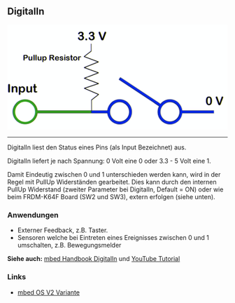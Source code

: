## DigitalIn

![](../../images/DigitalIn.png)

- - -

DigitalIn liest den Status eines Pins (als Input Bezeichnet) aus.

DigitalIn liefert je nach Spannung: 0 Volt eine 0 oder 3.3 - 5 Volt eine 1.

Damit Eindeutig zwischen 0 und 1 unterschieden werden kann, wird in der Regel mit PullUp Widerständen gearbeitet. Dies kann durch den internen PullUp Widerstand (zweiter Parameter bei DigitalIn, Default = ON) oder wie beim FRDM-K64F Board (SW2 und SW3), extern erfolgen (siehe unten).

### Anwendungen 

*   Externer Feedback, z.B. Taster.
*   Sensoren welche bei Eintreten eines Ereignisses zwischen 0 und 1 umschalten, z.B. Bewegungsmelder

**Siehe auch:** [mbed Handbook DigitalIn](https://docs.mbed.com/docs/mbed-os-api-reference/en/latest/APIs/io/DigitalIn/) und [YouTube Tutorial](https://www.youtube.com/watch?v=XmWqP8laxxk)

### Links

*  [mbed OS V2 Variante](https://developer.mbed.org/compiler/#import:/teams/smdiotkitch/code/DigitalIn/)
